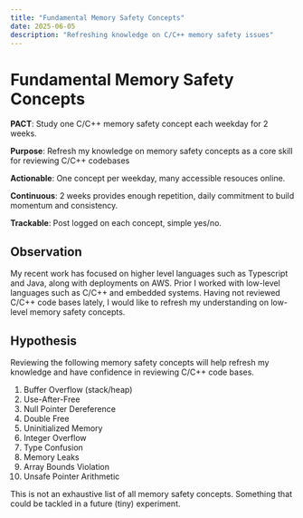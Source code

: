 ```yaml
---
title: "Fundamental Memory Safety Concepts"
date: 2025-06-05
description: "Refreshing knowledge on C/C++ memory safety issues"
---
```


# Fundamental Memory Safety Concepts

**PACT**: Study one C/C++ memory safety concept each weekday for 2 weeks.

**Purpose**: Refresh my knowledge on memory safety concepts as a core skill for reviewing C/C++ codebases

**Actionable**: One concept per weekday, many accessible resouces online.

**Continuous**: 2 weeks provides enough repetition, daily commitment to build momentum and consistency.

**Trackable**: Post logged on each concept, simple yes/no.

## Observation

My recent work has focused on higher level languages such as Typescript and Java, along with deployments on AWS.  Prior I worked with low-level languages such as C/C++ and embedded systems. Having not reviewed C/C++ code bases lately, I would like to refresh my understanding on low-level memory safety concepts.

## Hypothesis

Reviewing the following memory safety concepts will help refresh my knowledge and have confidence in reviewing C/C++ code bases.

1. Buffer Overflow (stack/heap)
2. Use-After-Free
3. Null Pointer Dereference
4. Double Free
5. Uninitialized Memory
6. Integer Overflow
7. Type Confusion
8. Memory Leaks
9. Array Bounds Violation
10. Unsafe Pointer Arithmetic

This is not an exhaustive list of all memory safety concepts.  Something that could be tackled in a future (tiny) experiment.
